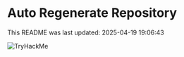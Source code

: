 # Auto Regenerate Repository

This README was last updated: 2025-04-19 19:06:43

 ![TryHackMe](https://tryhackme.com/badge/533634)